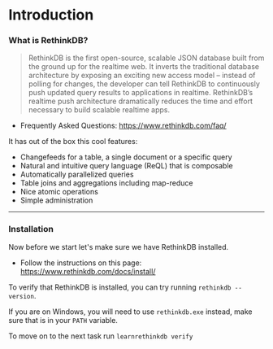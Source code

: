 # Introduction

### What is RethinkDB?

> RethinkDB is the first open-source, scalable JSON database built from the
> ground up for the realtime web. It inverts the traditional database architecture
> by exposing an exciting new access model – instead of polling for changes,
> the developer can tell RethinkDB to continuously push updated query results
> to applications in realtime. RethinkDB’s realtime push architecture
> dramatically reduces the time and effort necessary to build scalable realtime
> apps.

* Frequently Asked Questions: https://www.rethinkdb.com/faq/

It has out of the box this cool features:

- Changefeeds for a table, a single document or a specific query
- Natural and intuitive query language (ReQL) that is composable
- Automatically parallelized queries
- Table joins and aggregations including map-reduce
- Nice atomic operations
- Simple administration

-----------------------------------------------------------

### Installation

Now before we start let's make sure we have RethinkDB installed.

* Follow the instructions on this page: https://www.rethinkdb.com/docs/install/

To verify that RethinkDB is installed, you can try running `rethinkdb --version`.

If you are on Windows, you will need to use `rethinkdb.exe` instead,
make sure that is in your `PATH` variable.

To move on to the next task run `learnrethinkdb verify`
